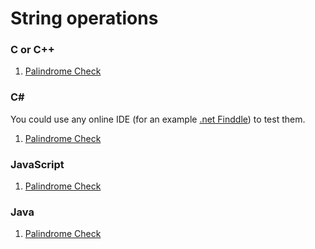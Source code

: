 # String operations

### C or C++

1. [Palindrome Check](c-or-cpp/palindrome.c)

### C#
You could use any online IDE (for an example [.net Finddle](https://dotnetfiddle.net/)) to test them.

1. [Palindrome Check](csharp/palindrome.cs)

### JavaScript

1. [Palindrome Check](js/palindrome.js)

### Java

1. [Palindrome Check](java/palindrome.java)
